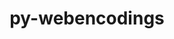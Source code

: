---
title: "py-webencodings"
layout: cache
categories: [package, develop-2024-08-04]
meta: {"versions": ["0.5.1"], "compilers": ["gcc@=11.1.0", "gcc@=11.4.0", "gcc@=9.4.0", "oneapi@=2024.2.0"], "oss": ["ubuntu20.04", "ubuntu22.04"], "platforms": ["linux"], "targets": ["neoverse_v1", "neoverse_v2", "ppc64le", "x86_64_v3"], "stacks": ["data-vis-sdk", "e4s-neoverse-v2", "e4s-neoverse_v1", "e4s-oneapi", "e4s-power", "root"], "num_specs": 8, "num_specs_by_stack": {"root": 8, "e4s-power": 1, "data-vis-sdk": 2, "e4s-neoverse_v1": 1, "e4s-neoverse-v2": 1, "e4s-oneapi": 1}}
spec_details: [{"hash": "ygosdqbz7ymwfvgoowvbf3vvb3hmqsx7", "compiler": "gcc@=9.4.0", "versions": ["0.5.1"], "os": "ubuntu20.04", "platform": "linux", "target": "ppc64le", "variants": ["build_system=python_pip"], "stacks": ["root", "e4s-power"], "size": "-", "tarball": "https://binaries.spack.io/develop-2024-08-04/build_cache/linux-ubuntu20.04-ppc64le/gcc-9.4.0/py-webencodings-0.5.1/linux-ubuntu20.04-ppc64le-gcc-9.4.0-py-webencodings-0.5.1-ygosdqbz7ymwfvgoowvbf3vvb3hmqsx7.spack"}, {"hash": "7azmhmr45g4voixlutaczz4nb6yqmozf", "compiler": "gcc@=11.1.0", "versions": ["0.5.1"], "os": "ubuntu20.04", "platform": "linux", "target": "x86_64_v3", "variants": ["build_system=python_pip"], "stacks": ["root", "data-vis-sdk"], "size": "-", "tarball": "https://binaries.spack.io/develop-2024-08-04/build_cache/linux-ubuntu20.04-x86_64_v3/gcc-11.1.0/py-webencodings-0.5.1/linux-ubuntu20.04-x86_64_v3-gcc-11.1.0-py-webencodings-0.5.1-7azmhmr45g4voixlutaczz4nb6yqmozf.spack"}, {"hash": "ci5fvlz7rs3b2u5bni7wirkzvccc7otc", "compiler": "gcc@=11.1.0", "versions": ["0.5.1"], "os": "ubuntu20.04", "platform": "linux", "target": "x86_64_v3", "variants": ["build_system=python_pip"], "stacks": ["root", "data-vis-sdk"], "size": "-", "tarball": "https://binaries.spack.io/develop-2024-08-04/build_cache/linux-ubuntu20.04-x86_64_v3/gcc-11.1.0/py-webencodings-0.5.1/linux-ubuntu20.04-x86_64_v3-gcc-11.1.0-py-webencodings-0.5.1-ci5fvlz7rs3b2u5bni7wirkzvccc7otc.spack"}, {"hash": "sq4nsqr4rjae4bofhwhk25rdd4ufggi6", "compiler": "gcc@=11.4.0", "versions": ["0.5.1"], "os": "ubuntu22.04", "platform": "linux", "target": "neoverse_v1", "variants": ["build_system=python_pip"], "stacks": ["e4s-neoverse_v1", "root"], "size": "-", "tarball": "https://binaries.spack.io/develop-2024-08-04/build_cache/linux-ubuntu22.04-neoverse_v1/gcc-11.4.0/py-webencodings-0.5.1/linux-ubuntu22.04-neoverse_v1-gcc-11.4.0-py-webencodings-0.5.1-sq4nsqr4rjae4bofhwhk25rdd4ufggi6.spack"}, {"hash": "5wmsmi6n7xasmwminq6nagcd2272f43x", "compiler": "gcc@=11.4.0", "versions": ["0.5.1"], "os": "ubuntu22.04", "platform": "linux", "target": "neoverse_v2", "variants": ["build_system=python_pip"], "stacks": ["root", "e4s-neoverse-v2"], "size": "-", "tarball": "https://binaries.spack.io/develop-2024-08-04/build_cache/linux-ubuntu22.04-neoverse_v2/gcc-11.4.0/py-webencodings-0.5.1/linux-ubuntu22.04-neoverse_v2-gcc-11.4.0-py-webencodings-0.5.1-5wmsmi6n7xasmwminq6nagcd2272f43x.spack"}, {"hash": "trxrokdckaftngyllur4fkeue536hkon", "compiler": "gcc@=11.4.0", "versions": ["0.5.1"], "os": "ubuntu22.04", "platform": "linux", "target": "x86_64_v3", "variants": ["build_system=python_pip"], "stacks": ["root"], "size": "-", "tarball": "https://binaries.spack.io/develop-2024-08-04/build_cache/linux-ubuntu22.04-x86_64_v3/gcc-11.4.0/py-webencodings-0.5.1/linux-ubuntu22.04-x86_64_v3-gcc-11.4.0-py-webencodings-0.5.1-trxrokdckaftngyllur4fkeue536hkon.spack"}, {"hash": "m27i4nqd4a4l4gjjdny4vxmnjdq6njlt", "compiler": "gcc@=11.4.0", "versions": ["0.5.1"], "os": "ubuntu22.04", "platform": "linux", "target": "x86_64_v3", "variants": ["build_system=python_pip"], "stacks": ["root"], "size": "-", "tarball": "https://binaries.spack.io/develop-2024-08-04/build_cache/linux-ubuntu22.04-x86_64_v3/gcc-11.4.0/py-webencodings-0.5.1/linux-ubuntu22.04-x86_64_v3-gcc-11.4.0-py-webencodings-0.5.1-m27i4nqd4a4l4gjjdny4vxmnjdq6njlt.spack"}, {"hash": "k7t6eblxi7mm4kfexpctsa6czh4d66jw", "compiler": "oneapi@=2024.2.0", "versions": ["0.5.1"], "os": "ubuntu22.04", "platform": "linux", "target": "x86_64_v3", "variants": ["build_system=python_pip"], "stacks": ["root", "e4s-oneapi"], "size": "-", "tarball": "https://binaries.spack.io/develop-2024-08-04/build_cache/linux-ubuntu22.04-x86_64_v3/oneapi-2024.2.0/py-webencodings-0.5.1/linux-ubuntu22.04-x86_64_v3-oneapi-2024.2.0-py-webencodings-0.5.1-k7t6eblxi7mm4kfexpctsa6czh4d66jw.spack"}]
---